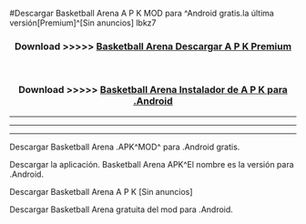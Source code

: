 #Descargar Basketball Arena  A P K MOD para ^Android gratis.la última versión[Premium]^[Sin anuncios] lbkz7



<div align="center">
<h3>Download >>>>> <a href="https://es-web.web.app/?es= Basketball Arena ">Basketball Arena  Descargar A P K Premium</a></h3><br>

<h3>Download >>>>> <a href="https://es-web.web.app/?es= Basketball Arena ">Basketball Arena  Instalador de A P K para .Android</a></h3>
</div>


----------------------------------------------------------

----------------------------------------------------------

----------------------------------------------------------

Descargar Basketball Arena  .APK^MOD^ para .Android gratis.

Descargar la aplicación. Basketball Arena  APK^El nombre es la versión para .Android.

Descargar Basketball Arena  A P K [Sin anuncios]

Descargar Basketball Arena  gratuita del mod para .Android.